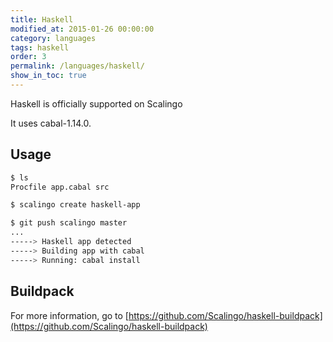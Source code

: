 ```yaml
---
title: Haskell
modified_at: 2015-01-26 00:00:00
category: languages
tags: haskell
order: 3
permalink: /languages/haskell/
show_in_toc: true
---
```


Haskell is officially supported on Scalingo

It uses cabal-1.14.0.

## Usage

```bash
$ ls
Procfile app.cabal src

$ scalingo create haskell-app

$ git push scalingo master
...
-----> Haskell app detected
-----> Building app with cabal
-----> Running: cabal install
```

## Buildpack

For more information, go to [https://github.com/Scalingo/haskell-buildpack](https://github.com/Scalingo/haskell-buildpack)
